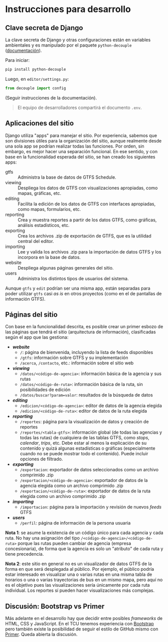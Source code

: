 # Instrucciones para desarrollo

## Clave secreta de Django

La clave secreta de Django y otras configuraciones están en variables ambientales y es manipulado por el paquete `python-decouple` ([documentación](https://pypi.org/project/python-decouple/)).

Para iniciar:

```bash
pip install python-decouple
```

Luego, en `editor/settings.py`:

```python
from decouple import config
```

(Seguir instrucciones de la documentación).

> El equipo de desarrolladores compartirá el documento `.env`.

## Aplicaciones del sitio

Django utiliza "apps" para manejar el sitio. Por experiencia, sabemos que son divisiones útiles para la organización del sitio, aunque realmente desde una sola app se podrían realizar todas las funciones. Por orden, sin embargo, es mejor hacer una separación funcional. En ese sentido, y con base en la funcionalidad esperada del sitio, se han creado los siguientes apps:

<dl>
    <dt>gtfs</dt>
    <dd>Administra la base de datos de GTFS Schedule.</dd>
    <dt>viewing</dt>
    <dd>Despliega los datos de GTFS con visualizaciones apropiadas, como mapas, gráficas, etc.</dd>
    <dt>editing</dt>
    <dd>Facilita la edición de los datos de GTFS con interfaces apropiadas, como mapas, formularios, etc.</dd>
    <dt>reporting</dt>
    <dd>Crea y muestra reportes a partir de los datos GTFS, como gráficas, análisis estadísticos, etc.</dd>
    <dt>exporting</dt>
    <dd>Crea los archivos .zip de exportación de GTFS, que es la utilidad central del editor.</dd>
    <dt>importing</dt>
    <dd>Lee y valida los archivos .zip para la importación de datos GTFS y los incorpora en la base de datos.</dd>
    <dt>website</dt>
    <dd>Despliega algunas páginas generales del sitio.</dd>
    <dt>users</dt>
    <dd>Administra los distintos tipos de usuarios del sistema.</dd>
</dl>

Aunque `gtfs` y `edit` podrían ser una misma app, están separadas para poder utilizar `gtfs` casi *as is* en otros proyectos (como en el de pantallas de información GTFS).

## Páginas del sitio

Con base en la funcionalidad descrita, es posible crear un primer esbozo de las páginas que tendrá el sitio (arquitectura de información), clasificadas según el app que las gestiona:

- ***website***
    - `/`: página de bienvenida, incluyendo la lista de feeds disponibles
    - `/gtfs`: información sobre GTFS y su implementación
    - `/acerca`, `/contacto`, etc.: información sobre el sitio web
- ***viewing***
    - `/datos/<código-de-agencia>`: información básica de la agencia y sus rutas
    - `/datos/<código-de-ruta>`: información básica de la ruta, sin posibilidades de edición
    - `/datos/buscar?param=valor`: resultados de la búsqueda de datos
- ***editing***
    - `/edicion/<código-de-agencia>`: editor de datos de la agencia elegida
    - `/edicion/<código-de-ruta>`: editor de datos de la ruta elegida
- ***reporting***
    - `/reportes`: página para la visualización de datos y creación de reportes
    - `/reportes/<tabla-gtfs>`: información global (de todas las agencias y todas las rutas) de cualquiera de las tablas GTFS, como *stops*, *calendar*, *trips*, etc. Debe estar al menos la explicación de su contenido y quizá algunas estadísticas o gráficas (especialmente cuando no se puede mostrar todo el contenido). Puede incluir opciones de filtrado.
- ***exporting***
    - `/exportacion`: exportador de datos seleccionados como un archivo comprimido .zip
    - `/exportacion/<código-de-agencia>`: exportador de datos de la agencia elegida como un archivo comprimido .zip
    - `/exportacion/<código-de-ruta>`: exportador de datos de la ruta elegida como un archivo comprimido .zip
- ***importing***
    - `/importacion`: página para la importación y revisión de nuevos *feeds* GTFS
- ***users***
    - `/perfil`: página de información de la persona usuaria


**Nota 1**: se asume la existencia de un código único para cada agencia y cada ruta. No hay una asignación del tipo `/<código-de-agencia>/<código-de-ruta>`
porque las rutas pueden cambiar de agencia (empresa concesionaria), de forma que la agencia es solo un "atributo" de cada ruta y tiene precedencia.

**Nota 2**: este sitio en general no es un visualizador de datos GTFS de la forma en que será desplegada al público. Por ejemplo, el público podría estar interesado en visualizar una o varias rutas en una misma tabla de horarios o una o varias trayectorias de bus en un mismo mapa, pero aquí no es el objetivo pues las visualizaciones sería únicamente por cada ruta individual. Los reportes sí pueden hacer visualizaciones más complejas.

## Discusión: Bootstrap vs Primer

Más adelante en el desarrollo hay que decidir entre posibles *frameworks* de HTML, CSS y JavaScript. En el TCU tenemos experiencia con [Bootstrap](https://getbootstrap.com/) pero también existe la posibilidad de seguir el estilo de GitHub mismo con [Primer](https://primer.style/). Queda abierta la discusión.
